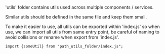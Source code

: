 'utils' folder contains utils used across multiple components / services.

Similar utils should be defined in the same file and keep them small.

To make it easier to use, all utils can be exported within 'index.js' so when use, we can import all utils from same entry point, be careful of naming to avoid collisions or rename when export from 'index.js'.

```
import {someUtil} from "path_utils_folder/index.js";
```